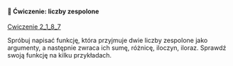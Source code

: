 
####  📝 Ćwiczenie:  liczby zespolone

[Cwiczenie 2_1_8_7](cwiczenia/cwiczenie_2_1_8_7.md)


Spróbuj napisać funkcję, która przyjmuje dwie liczby zespolone jako argumenty, a następnie zwraca ich sumę, różnicę, iloczyn, iloraz. Sprawdź swoją funkcję na kilku przykładach.
